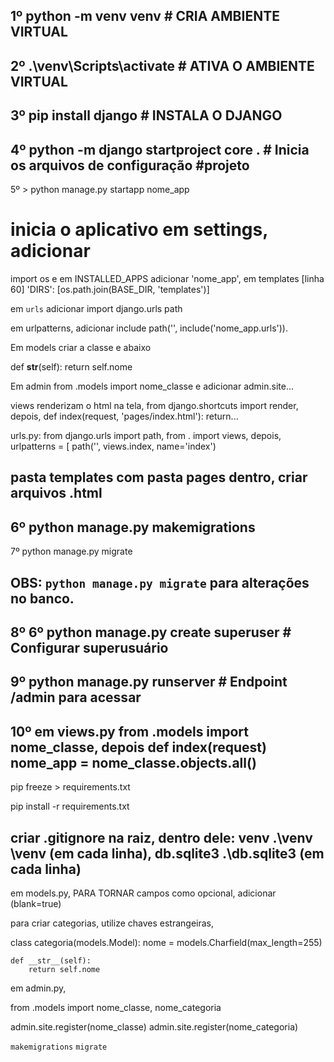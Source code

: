 1º python -m venv venv # CRIA AMBIENTE VIRTUAL
--
2º .\venv\Scripts\activate # ATIVA O AMBIENTE VIRTUAL
--
3º pip install django # INSTALA O DJANGO
--
4º python -m django startproject core . # Inicia os arquivos de configuração #projeto
--
5º > python manage.py startapp nome_app 
# inicia o aplicativo em settings, adicionar 
import os
e em INSTALLED_APPS adicionar 'nome_app',
em templates [linha 60] 
'DIRS': [os.path.join(BASE_DIR, 'templates')]

em `urls` adicionar 
import django.urls path 

em urlpatterns, adicionar 
include path('', include('nome_app.urls')). 

Em models criar a classe e abaixo 

def __str__(self): 
    return self.nome 
    
Em admin
from .models import nome_classe 
e adicionar 
admin.site... 

views renderizam o html na tela, from django.shortcuts import render, depois, def index(request, 'pages/index.html'): return...


urls.py: from django.urls import path, from . import views, depois, urlpatterns = [ path('', views.index, name='index')

pasta templates com pasta pages dentro, criar arquivos .html
--
6º python manage.py makemigrations
--
7º python manage.py migrate

OBS: `python manage.py migrate` para alterações no banco.
--
8º 6º python manage.py create superuser # Configurar superusuário
--
9º python manage.py runserver # Endpoint /admin para acessar
--
10º em views.py from .models import nome_classe, depois def index(request) nome_app = nome_classe.objects.all()
--

pip freeze > requirements.txt

pip install -r requirements.txt

criar .gitignore na raiz, dentro dele: venv .\venv \venv (em cada linha), db.sqlite3 .\db.sqlite3 (em cada linha)
--

em models.py, PARA TORNAR campos como opcional, adicionar (blank=true)

para criar categorias, utilize chaves estrangeiras, 

class categoria(models.Model):
    nome = models.Charfield(max_length=255)

    def __str__(self):
        return self.nome


em admin.py, 

from .models import nome_classe, nome_categoria

admin.site.register(nome_classe)
admin.site.register(nome_categoria)

`makemigrations`
`migrate`





